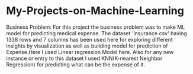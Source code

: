 # My-Projects-on-Machine-Learning
Business Problem: For this project the business problem was to make ML model for predicting medical expense.
The dataset 'insurance.csv' having 1338 rows and 7 columns has been used here for exploring different insights by visualization as well as building model for prediction of Expense.Here I used Linear regression Model here.
Also for any new instance or entry to this dataset I used KNN(K-nearest Neighbor Regression) for predicting what can be the expense of it.
